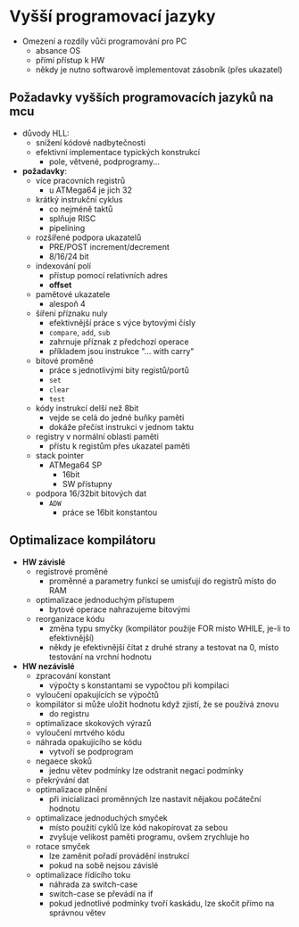 # Vyšší programovací jazyky

- Omezení a rozdíly vůči programování pro PC
  - absance OS
  - přímí přístup k HW
  - někdy je nutno softwarově implementovat zásobník (přes ukazatel)

## Požadavky vyšších programovacích jazyků na mcu

- důvody HLL:
  - snížení kódové nadbytečnosti
  - efektivní implementace typických konstrukcí
    - pole, větvené, podprogramy...
- **požadavky**:
  - více pracovních registrů
    - u ATMega64 je jich 32
  - krátký instrukční cyklus
    - co nejméně taktů
    - splňuje RISC
    - pipelining
  - rozšířené podpora ukazatelů
    - PRE/POST increment/decrement
    - 8/16/24 bit
  - indexování polí
    - přístup pomocí relativních adres
    - **offset**
  - pamětové ukazatele
    - alespoň 4
  - šíření příznaku nuly
    - efektivnější práce s výce bytovými čísly
    - `compare`, `add`, `sub`
    - zahrnuje příznak z předchozí operace
    - příkladem jsou instrukce "... with carry"
  - bitové proměné
    - práce s jednotlivými bity registů/portů
    - `set`
    - `clear`
    - `test`
  - kódy instrukcí delší než 8bit
    - vejde se celá do jedné buňky paměti
    - dokáže přečíst instrukci v jednom taktu
  - registry v normální oblasti paměti
    - přístu k registům přes ukazatel paměti
  - stack pointer
    - ATMega64 SP
      - 16bit
      - SW přístupny
  - podpora 16/32bit bitových dat
    - `ADW`
      - práce se 16bit konstantou

## Optimalizace kompilátoru

- **HW závislé**
  - registrové proměné
    - proměnné a parametry funkcí se umisťují do registrů místo do RAM
  - optimalizace jednoduchým přístupem
    - bytové operace nahrazujeme bitovými
  - reorganizace kódu
    - změna typu smyčky (kompilátor použije FOR místo WHILE, je-li to efektivnější)
    - někdy je efektivnější čítat z druhé strany a testovat na 0, místo testování na vrchní hodnotu
- **HW nezávislé**
  - zpracování konstant
    - výpočty s konstantami se vypočtou při kompilaci
  - vyloučení opakujících se výpočtů
  - kompilátor si může uložit hodnotu když zjistí, že se používá znovu
    - do registru
  - optimalizace skokových výrazů
  - vyloučení mrtvého kódu
  - náhrada opakujícího se kódu
    - vytvoří se podprogram
  - negaece skoků
    - jednu větev podmínky lze odstranit negací podmínky
  - překrývání dat
  - optimalizace plnění
    - při inicializaci proměnných lze nastavit nějakou počáteční hodnotu
  - optimalizace jednoduchých smyček
    - místo použití cyklů lze kód nakopírovat za sebou
    - zvyšuje velikost paměti programu, ovšem zrychluje ho
  - rotace smyček
    - lze zaměnit pořadí provádění instrukcí
    - pokud na sobě nejsou závislé
  - optimalizace řídícího toku
    - náhrada za switch-case
    - switch-case se převádí na if
    - pokud jednotlivé podmínky tvoří kaskádu, lze skočit přímo na správnou větev
